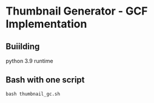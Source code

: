 # Thumbnail Generator - GCF Implementation

## Buiilding

python 3.9 runtime

## Bash with one script

```
bash thumbnail_gc.sh
```
